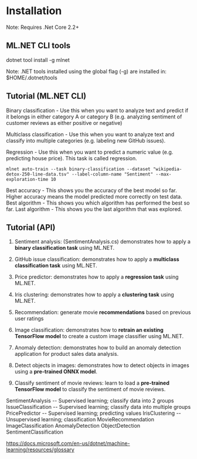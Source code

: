 # Installation

Note: Requires .Net Core 2.2+

## ML.NET CLI tools

dotnet tool install -g mlnet

Note: .NET tools installed using the global flag (-g) are installed in:
$HOME/.dotnet/tools

## Tutorial (ML.NET CLI)

Binary classification - 
    Use this when you want to analyze text and predict if it belongs in either category A or category B (e.g. analyzing sentiment of customer reviews as either positive or negative)

Multiclass classification - 
    Use this when you want to analyze text and classify into multiple categories (e.g. labeling new GitHub issues).

Regression - 
    Use this when you want to predict a numeric value (e.g. predicting house price). This task is called regression.


```
mlnet auto-train --task binary-classification --dataset "wikipedia-detox-250-line-data.tsv" --label-column-name "Sentiment" --max-exploration-time 10
```

Best accuracy - 
    This shows you the accuracy of the best model so far. 
    Higher accuracy means the model predicted more correctly on test data.
Best algorithm - 
    This shows you which algorithm has performed the best so far.
Last algorithm - 
    This shows you the last algorithm that was explored.

## Tutorial (API)

1. Sentiment analysis: (SentimentAnalysis.cs)
    demonstrates how to apply a **binary classification task** using ML.NET.
2. GitHub issue classification: 
    demonstrates how to apply a **multiclass classification task** using ML.NET.
3. Price predictor: 
    demonstrates how to apply a **regression task** using ML.NET.
4. Iris clustering: 
    demonstrates how to apply a **clustering task** using ML.NET.
5. Recommendation: 
    generate movie **recommendations** based on previous user ratings

6. Image classification: 
    demonstrates how to **retrain an existing TensorFlow model** to create a custom image classifier using ML.NET.
7. Anomaly detection: 
    demonstrates how to build an anomaly detection application for product sales data analysis.
8. Detect objects in images: 
    demonstrates how to detect objects in images using a **pre-trained ONNX model**.
9. Classify sentiment of movie reviews: 
    learn to load a **pre-trained TensorFlow model** to classify the sentiment of movie reviews.

SentimentAnalysis       -- Supervised learning; classify data into 2 groups
IssueClassification     -- Supervised learning; classify data into multiple groups
PricePredictor          -- Supervised learning; predicting values
IrisClustering          -- Unsupervised learning; classification
MovieRecommendation
ImageClassification
AnomalyDetection
ObjectDetection
SentimentClassification


https://docs.microsoft.com/en-us/dotnet/machine-learning/resources/glossary